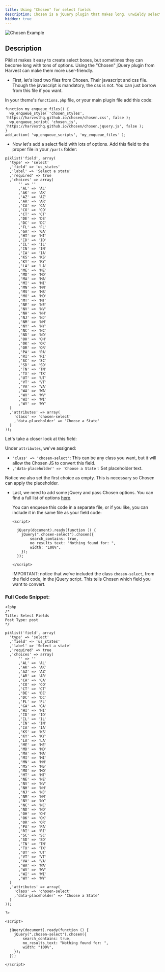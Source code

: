 ```yaml
---
title: Using "Chosen" for select fields
description: Chosen is a jQuery plugin that makes long, unwieldy select boxes much more user-friendly, and can easily be used with Piklist
hidden: true
---
```


![Chosen Example](/images/chosen.png)

## Description
Piklist makes it easy to create select boxes, but sometimes they can become long with tons of options. Using the "Chosen" jQuery plugin from Harvest can make them more user-friendly.


* First, let's load two files from Chosen. Their javascript and css file. Though the javascript is mandatory, the css is not. You can just borrow from this file if you want.

In your theme's `functions.php` file, or your main plugin file add this code:

```
function my_enqueue_files() {
  wp_enqueue_style( 'chosen_styles', 'https://harvesthq.github.io/chosen/chosen.css', false );
  wp_enqueue_script( 'chosen_js', 'https://harvesthq.github.io/chosen/chosen.jquery.js', false );
}
add_action( 'wp_enqueue_scripts', 'my_enqueue_files' );
```

* Now let's add a select field with lots of options. Add this field to the proper file in your `/parts` folder:

```
piklist('field', array(
  'type' => 'select'
  ,'field' => 'us_states'
  ,'label' => 'Select a state'
  ,'required' => true
  ,'choices' => array(
      '' => ''
      ,'AL' => 'AL'
      ,'AK' => 'AK'
      ,'AZ' => 'AZ'
      ,'AR' => 'AR'
      ,'CA' => 'CA'
      ,'CO' => 'CO'
      ,'CT' => 'CT'
      ,'DE' => 'DE'
      ,'DC' => 'DC'
      ,'FL' => 'FL'
      ,'GA' => 'GA'
      ,'HI' => 'HI'
      ,'ID' => 'ID'
      ,'IL' => 'IL'
      ,'IN' => 'IN'
      ,'IA' => 'IA'
      ,'KS' => 'KS'
      ,'KY' => 'KY'
      ,'LA' => 'LA'
      ,'ME' => 'ME'
      ,'MD' => 'MD'
      ,'MA' => 'MA'
      ,'MI' => 'MI'
      ,'MN' => 'MN'
      ,'MS' => 'MS'
      ,'MO' => 'MO'
      ,'MT' => 'MT'
      ,'NE' => 'NE'
      ,'NV' => 'NV'
      ,'NH' => 'NH'
      ,'NJ' => 'NJ'
      ,'NM' => 'NM'
      ,'NY' => 'NY'
      ,'NC' => 'NC'
      ,'ND' => 'ND'
      ,'OH' => 'OH'
      ,'OK' => 'OK'
      ,'OR' => 'OR'
      ,'PA' => 'PA'
      ,'RI' => 'RI'
      ,'SC' => 'SC'
      ,'SD' => 'SD'
      ,'TN' => 'TN'
      ,'TX' => 'TX'
      ,'UT' => 'UT'
      ,'VT' => 'VT'
      ,'VA' => 'VA'
      ,'WA' => 'WA'
      ,'WV' => 'WV'
      ,'WI' => 'WI'
      ,'WY' => 'WY'
  )
  ,'attributes' => array(
    'class' => 'chosen-select'
    ,'data-placeholder' => 'Choose a State'
  )
));
```

Let's take a closer look at this field:

Under `attributes`, we've assigned:

* `'class' => 'chosen-select'`: This can be any class you want, but it will allow the Chosen JS to convert this field.
* `,'data-placeholder' => 'Choose a State'`: Set placeholder text.

Notice we also set the first choice as empty. This is necessary so Chosen can apply the placeholder.

* Last, we need to add some jQuery and pass Chosen options. You can find a full list of options [here](https://harvesthq.github.io/chosen/options.html).

  You can enqueue this code in a separate file, or if you like, you can include it in the same file as your field code:


  ```
  <script>

    jQuery(document).ready(function () {
      jQuery(".chosen-select").chosen({
          search_contains: true,
          no_results_text: "Nothing found for: ",
          width: "100%",
      });
    });

  </script>
  ```

  IMPORTANT: notice that we've included the class `chosen-select`, from the field code, in the jQuery script. This tells Chosen which field you want to convert.



### Full Code Snippet:

```
<?php
/*
Title: Select Fields
Post Type: post
*/

piklist('field', array(
  'type' => 'select'
  ,'field' => 'us_states'
  ,'label' => 'Select a state'
  ,'required' => true
  ,'choices' => array(
      '' => ''
      ,'AL' => 'AL'
      ,'AK' => 'AK'
      ,'AZ' => 'AZ'
      ,'AR' => 'AR'
      ,'CA' => 'CA'
      ,'CO' => 'CO'
      ,'CT' => 'CT'
      ,'DE' => 'DE'
      ,'DC' => 'DC'
      ,'FL' => 'FL'
      ,'GA' => 'GA'
      ,'HI' => 'HI'
      ,'ID' => 'ID'
      ,'IL' => 'IL'
      ,'IN' => 'IN'
      ,'IA' => 'IA'
      ,'KS' => 'KS'
      ,'KY' => 'KY'
      ,'LA' => 'LA'
      ,'ME' => 'ME'
      ,'MD' => 'MD'
      ,'MA' => 'MA'
      ,'MI' => 'MI'
      ,'MN' => 'MN'
      ,'MS' => 'MS'
      ,'MO' => 'MO'
      ,'MT' => 'MT'
      ,'NE' => 'NE'
      ,'NV' => 'NV'
      ,'NH' => 'NH'
      ,'NJ' => 'NJ'
      ,'NM' => 'NM'
      ,'NY' => 'NY'
      ,'NC' => 'NC'
      ,'ND' => 'ND'
      ,'OH' => 'OH'
      ,'OK' => 'OK'
      ,'OR' => 'OR'
      ,'PA' => 'PA'
      ,'RI' => 'RI'
      ,'SC' => 'SC'
      ,'SD' => 'SD'
      ,'TN' => 'TN'
      ,'TX' => 'TX'
      ,'UT' => 'UT'
      ,'VT' => 'VT'
      ,'VA' => 'VA'
      ,'WA' => 'WA'
      ,'WV' => 'WV'
      ,'WI' => 'WI'
      ,'WY' => 'WY'
  )
  ,'attributes' => array(
    'class' => 'chosen-select'
    ,'data-placeholder' => 'Choose a State'
  )
));

?>

<script>

  jQuery(document).ready(function () {
    jQuery(".chosen-select").chosen({
        search_contains: true,
        no_results_text: "Nothing found for: ",
        width: "100%",
    });
  });

</script>
```
